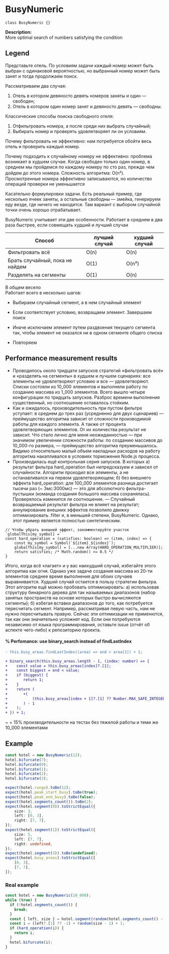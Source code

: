 # BusyNumeric
`class BusyNumeric {}`

**Description:**  
More optimal search of numbers satisfying the condition


## Legend
Представьте отель. По условиям задачи каждый номер может быть выбран с одинаковой вероятностью, но выбранный номер может быть занят и тогда продолжаем поиск.

Рассматриваем два случая:
1. Отель в котором девяносто девять номеров заняты и один — свободен;
2. Отель в котором один номер занят и девяносто девять — свободны.

Классические способы поиска свободного отеля:
1. Отфильтровать номера, а после среди них выбрать случайный;
2. Выбирать номер и проверять удовлетворяет ли он условиям.

Почему фильтровать не эффективно: нам потребуется обойти весь отель и проверить каждый номер.

Почему подходить к случайному номеру не эффективно: проблема возникает в худшем случае. Когда свободен только один номер, в среднем мы пройдемся по каждому номеру по сто раз, прежде чем дойдем до этого номера. Сложность алгоритма: O(n²).
ᅟПросмотренные номера эффективно записываются, но количество операций проверки не уменьшается

Касательно формулировки задачи. Есть реальный пример, где несколько ячеек заняты, а остальные свободны — змейка, генерируем еду везде, где ничего не находится. Там вариант с выбором случайной точки очень хорошо отрабатывает.

BusyNumeric учитывает эти две особенности. Работает в среднем в два раза быстрее, если совмещать худший и лучший случаи

| Способ                              | лучший случай | худший случай |
| -------------------------           | ------------- | ------------- |
| Фильтровать всё                     | O(n)          | O(n)          |
| Брать случайный, пока не найдем     | O(1)          | O(n²)         |
| Разделять на сегменты               | O(1)          | O(n)          |


В общем весело  
Работает всего в несколько шагов:

- Выбираем случайный сегмент, а в нем случайный элемент 

- Если соответствует условию, возвращаем элемент. Завершаем поиск

- Иначе исключаем элемент путем раздвоения текущего сегмента так, чтобы элемент не оказался ни в одном сегменте общего списка

- Повторяем

## Performance measurement results
- Проводилось около тридцати запусков стратегий «фильтровать всё» и «разделять на сегменты» в худшем и лучшем сценариях: все элементы не удовлетворяют условию и все — удовлетворяют. Списки состояли из 10_000 элементов и выполняли работу по созданию массива из 1_000 элементов. Всего вышло четыре конфигурации по тридцать запусков. Разброс времени выполнения существенный, но соотношение оставалось стойким.
- Как и ожидалось, производительность при пустом фильтре уступает: в среднем до трех раз (усредненно для двух сценариев) — преймущество алгоритма зависит от сложности производимой работы для каждого элемента. А также от процента удовлетворяющих элементов. От их количества результат не зависит. Что стало лично для меня неожиданностью — при значимом увеличении сложности работы: по созданию массивов до 10_000-го размера, — преймущество алгоритма преуменьшалось. Видимо относительно малый объем накладных расходов на работу алгоритма накапливался в условиях торможения Node.js процесса. 
- Производилась ещё контрольная серия запусков. В которых а) результат фильтра hard_operation был непредсказуем и зависел от случайности. Алгоритм проходил все элементы, а не останавливался на первом удовлетворяющем; б) без внешнего эффекта hard_operation: для 100_000 элементов разница достигает тысячи раз (~ 3мс:3000мс) — это для абсолютного фильтра-пустышки (команда создания большого массива сохранялась).  
Проверялось изменится ли соотношение. — Cлучайный возвращаемый результат фильтра не влияет на результат; аннулирование внешних эффектов позволило движку оптимизировать .filter и, в меньшей степени, BusyNumeric. Однако, этот пример является полностью синтетическим.
```
// Чтобы убрать внешний эффект, закомментируйте участок `globalThis[my_symbol] =`
const hard_operation = (satisfies: boolean) => (item, index) => {
    const my_symbol = Symbol(`${item}_${index}`);
    globalThis[my_symbol] = [...new Array(HARD_OPERATION_MULTIPLIER)];
    return satisfies; /* Math.random() >= 0.5 */
}
```
Итого, когда всё «лагает» и у вас наихудший случай, избегайте этого алгоритма как огня. Однако уже задаче создания массива из 20-ти элементов среднее время выполнения для обоих случаев выравнивается. Худший случай остается в пользу стратегии фильтра. Этот алгоритм ещё можно пробовать оптимизировать: а) использовав структуру бинарного дерева для так называемых диапазонов (набор занятых пространств на основе которых быстро вычисляются сегменты); б) избегая вставки диапазонов до того, как потребуется пересчитать сегмент. Например, рассматривая левую часть, нам не нужно пересчитывать правую. Сейчас эти оптимизации не применются, так как они значительно усложнят код. Если они потребуются независимо от языка программирования, оставьте issue (отчёт об аспекте чего-либо) к репозиторию проекта. 

#### % Perfomance: use binary_search instead of findLastIndex
```diff
- this.busy_areas.findLastIndex((area) => end > area[1]) + 1;

+ binary_search(this.busy_areas.length - 1, (index: number) => {
+	 const value = this.busy_areas[index]?.[1];
+	 const biggest = end < value;
+	 if (biggest) {
+	 	return 1;
+	 }
+	 return (
+	 	+(
+	 		(this.busy_areas[index + 1]?.[1] ?? Number.MAX_SAFE_INTEGER) > end
+	 	) - 1
+	 );
+ }) + 1;
```
~ + 15% производительности на тестах без тяжелой работы и теми же 10_000 элементами


## Example
```ts
const hotel = new BusyNumeric(12);
hotel.bifurcate(7);
hotel.bifurcate(0);
hotel.bifurcate(1);
hotel.bifurcate(2);
hotel.bifurcate(3);

expect(hotel.range).toBe(12);
expect(hotel.peak_start_busy).toBe(true);
expect(hotel.peak_end_busy).toBe(false);
expect(hotel.segments_count()).toBe(2);
expect(hotel.segment(0)).toStrictEqual({
    size: 3,
    left: [0, 3],
    right: [7, 7],
});
expect(hotel.segment(1)).toStrictEqual({
    size: 5,
    left: [7, 7],
    right: undefined,
});
expect(hotel.segment(3)).toBe(undefined);
expect(hotel.busy_areas).toStrictEqual([
    [0, 3],
    [7, 7],
]);

```

### Real example
```ts
const hotel = new BusyNumeric(10_000);
while (true) {
  if (!hotel.segments_count()) {
    break;
  }
  const { left, size } = hotel.segment(random(hotel.segments_count() - 1))!;
  const i = (left?.[1] ?? -1) + random(size - 1) + 1;
  if (hard_operation(i)) {
    return i;
  }
  hotel.bifurcate(i);
}
```

